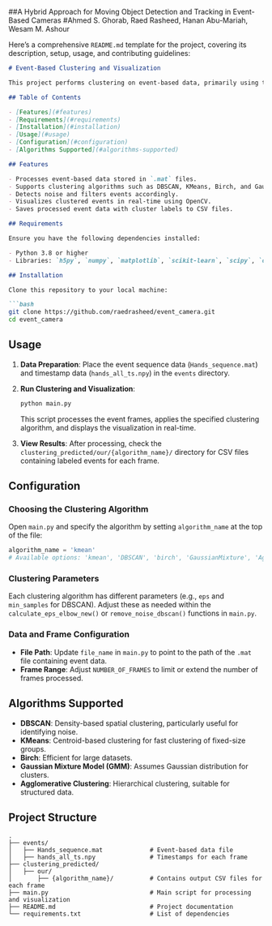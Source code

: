 ##A Hybrid Approach for Moving Object Detection and Tracking in Event-Based Cameras 
#Ahmed S. Ghorab, Raed Rasheed, Hanan Abu-Mariah, Wesam M. Ashour

Here’s a comprehensive `README.md` template for the project, covering its description, setup, usage, and contributing guidelines:

```markdown
# Event-Based Clustering and Visualization

This project performs clustering on event-based data, primarily using the `DBSCAN` and `KMeans` algorithms, with additional support for other clustering techniques. The processed data represents event sequences that are visualized with convex hulls around clusters and saved as CSV files. This can be useful for applications in computer vision, motion tracking, and other event-driven data processing.

## Table of Contents

- [Features](#features)
- [Requirements](#requirements)
- [Installation](#installation)
- [Usage](#usage)
- [Configuration](#configuration)
- [Algorithms Supported](#algorithms-supported)

## Features

- Processes event-based data stored in `.mat` files.
- Supports clustering algorithms such as DBSCAN, KMeans, Birch, and Gaussian Mixture Models.
- Detects noise and filters events accordingly.
- Visualizes clustered events in real-time using OpenCV.
- Saves processed event data with cluster labels to CSV files.

## Requirements

Ensure you have the following dependencies installed:

- Python 3.8 or higher
- Libraries: `h5py`, `numpy`, `matplotlib`, `scikit-learn`, `scipy`, `opencv-python`, `kneed`

## Installation

Clone this repository to your local machine:

```bash
git clone https://github.com/raedrasheed/event_camera.git
cd event_camera
```

## Usage

1. **Data Preparation**: Place the event sequence data (`Hands_sequence.mat`) and timestamp data (`hands_all_ts.npy`) in the `events` directory.

2. **Run Clustering and Visualization**:

   ```bash
   python main.py
   ```

   This script processes the event frames, applies the specified clustering algorithm, and displays the visualization in real-time.

3. **View Results**: After processing, check the `clustering_predicted/our/{algorithm_name}/` directory for CSV files containing labeled events for each frame.

## Configuration

### Choosing the Clustering Algorithm

Open `main.py` and specify the algorithm by setting `algorithm_name` at the top of the file:

```python
algorithm_name = 'kmean'
# Available options: 'kmean', 'DBSCAN', 'birch', 'GaussianMixture', 'AgglomerativeClustering', etc.
```

### Clustering Parameters

Each clustering algorithm has different parameters (e.g., `eps` and `min_samples` for DBSCAN). Adjust these as needed within the `calculate_eps_elbow_new()` or `remove_noise_dbscan()` functions in `main.py`.

### Data and Frame Configuration

- **File Path**: Update `file_name` in `main.py` to point to the path of the `.mat` file containing event data.
- **Frame Range**: Adjust `NUMBER_OF_FRAMES` to limit or extend the number of frames processed.

## Algorithms Supported

- **DBSCAN**: Density-based spatial clustering, particularly useful for identifying noise.
- **KMeans**: Centroid-based clustering for fast clustering of fixed-size groups.
- **Birch**: Efficient for large datasets.
- **Gaussian Mixture Model (GMM)**: Assumes Gaussian distribution for clusters.
- **Agglomerative Clustering**: Hierarchical clustering, suitable for structured data.

## Project Structure

```plaintext
.
├── events/
│   ├── Hands_sequence.mat             # Event-based data file
│   ├── hands_all_ts.npy               # Timestamps for each frame
├── clustering_predicted/
│   ├── our/
│       ├── {algorithm_name}/          # Contains output CSV files for each frame
├── main.py                            # Main script for processing and visualization
├── README.md                          # Project documentation
└── requirements.txt                   # List of dependencies
```
